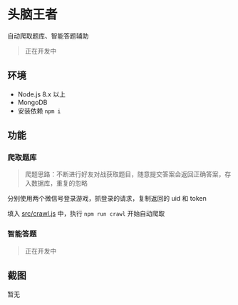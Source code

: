 # 头脑王者

自动爬取题库、智能答题辅助

> 正在开发中

## 环境

- Node.js 8.x 以上
- MongoDB
- 安装依赖 `npm i`

## 功能 

### 爬取题库 

> 爬题思路：不断进行好友对战获取题目，随意提交答案会返回正确答案，存入数据库，重复的忽略

分别使用两个微信号登录游戏，抓登录的请求，复制返回的 uid 和 token

填入 [src/crawl.js](src/crawl.js) 中，执行 `npm run crawl` 开始自动爬取

### 智能答题 

> 正在开发中

## 截图

暂无
